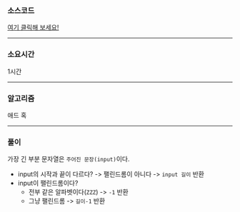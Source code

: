 ### 소스코드
[여기 클릭해 보세요!](https://github.com/BE-Archive/Algorithm-Study/blob/main/wnso-kim/Week_11/BOJ_15927_회문은회문아니야/BOJ_15927_회문은회문아니야.java)

---
### 소요시간
1시간

---
### 알고리즘
애드 혹

---
### 풀이
가장 긴 부분 문자열은 `주어진 문장(input)`이다.   
- input의 시작과 끝이 다르다? -> 팰린드롬이 아니다 -> `input 길이` 반환
- input이 팰린드롬이다?
  - 전부 같은 알파벳이다(`ZZZ`) -> `-1` 반환
  - 그냥 팰린드롬 -> `길이-1` 반환 